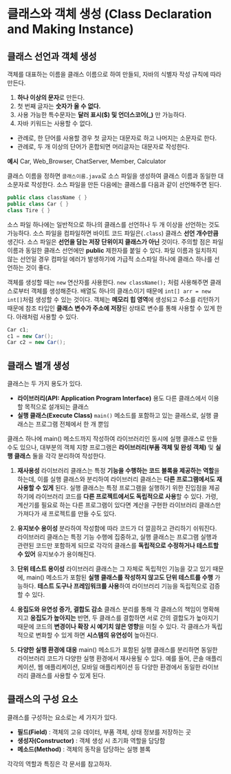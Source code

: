# 클래스와 객체 생성 (Class Declaration and Making Instance)

## 클래스 선언과 객체 생성

객체를 대표하는 이름을 클래스 이름으로 하여 만들되, 자바의 식별자 작성 규칙에 따라 만든다.

1. **하나 이상의 문자**&ZeroWidthSpace;로 만든다.
2. 첫 번째 글자는 **숫자가 올 수 없다.**
3. 사용 가능한 특수문자는 **달러 표시($) 및 언더스코어(_)** 만 가능하다.
4. 자바 키워드는 사용할 수 없다.
* 관례로, 한 단어를 사용할 경우 첫 글자는 대문자로 하고 나머지는 소문자로 한다.
* 관례로, 두 개 이상의 단어가 혼합되면 머리글자는 대문자로 작성한다.

**예시** Car, Web_Browser, ChatServer, Member, Calculator

클래스 이름을 정하면 `클래스이름.java`로 소스 파일을 생성하여 클래스 이름과 동일한 대소문자로 작성한다. 소스 파일을 만든 다음에는 클래스를 다음과 같이 선언해주면 된다.
```JAVA
public class className { }
public class Car { }
class Tire { }
```

소스 파일 하나에는 일반적으로 하나의 클래스를 선언하나 두 개 이상을 선언하는 것도 가능하다. 소스 파일을 컴파일하면 바이트 코드 파일은(`.class`) 클래스 **선언 개수만큼** 생긴다. 소스 파일은 **선언을 담는 저장 단위이지 클래스가 아닌** 것이다. 주의할 점은 파일 이름과 동일한 클래스 선언에만 **public** 제한자를 붙일 수 있다. 파일 이름과 일치하지 않는 선언일 경우 컴파일 에러가 발생하기에 가급적 소스파일 하나에 클래스 하나를 선언하는 것이 좋다. 

객체를 생성할 때는 `new` 연산자를 사용한다. `new className();` 처럼 사용해주면 클래스로부터 객체를 생성해준다. 배열도 하나의 클래스이기 때문에 `int[] arr = new int[]`처럼 생성할 수 있는 것이다. 객체는 **메모리 힙 영역**&ZeroWidthSpace;에 생성되고 주소를 리턴하기 때문에 참조 타입인 **클래스 변수가 주소에 저장**&ZeroWidthSpace;된 상태로 변수를 통해 사용할 수 있게 한다. 아래처럼 사용할 수 있다.
```JAVA
Car c1;
c1 = new Car();
Car c2 = new Car();
```

## 클래스 별개 생성

클래스는 두 가지 용도가 있다.
- **라이브러리(API: Application Program Interface)** 용도
	다른 클래스에서 이용할 목적으로 설개되는 클래스
- **실행 클래스(Execute Class)**
	`main()` 메소드를 포함하고 있는 클래스로, 실행 클래스는 프로그램 전체에서 한 개 뿐임

클래스 하나에 main() 메소드까지 작성하여 라이브러리인 동시에 실행 클래스로 만들 수도 있으나, 대부분의 객체 지향 프로그램은 **라이브러리(부품 객체 및 완성 객체)** 및 **실행 클래스** 둘을 각각 분리하여 작성한다.

1. **재사용성** 
라이브러리 클래스는 특정 **기능을 수행하는 코드 블록을 제공하는 역할**&ZeroWidthSpace;을 하는데, 이를 실행 클래스와 분리하여 라이브러리 클래스는 **다른 프로그램에서도 재사용할 수 있게** 된다. 실행 클래스는 특정 프로그램을 실행하기 위한 진입점을 제공하기에 라이브러리 코드를 **다른 프로젝트에서도 독립적으로 사용**&ZeroWidthSpace;할 수 있다. 가령, 계산기를 필요로 하는 다른 프로그램이 있다면 계산을 구현한 라이브러리 클래스만 가져다가 새 프로젝트를 만들 수도 있다.

2. **유지보수 용이성**
분라하여 작성함에 따라 코드가 더 깔끔하고 관리하기 쉬워진다. 라이브러리 클래스는 특정 기능 수행에 집중하고, 실행 클래스는 프로그램 실행과 관련된 코드만 포함하게 되므로 각각의 클래스를 **독립적으로 수정하거나 테스트할 수 있어** 유지보수가 용이해진다.

3. **단위 테스트 용이성**
라이브러리 클래스는 그 자체로 독립적인 기능을 갖고 있기 때문에, main() 메소드가 포함된 **실행 클래스를 작성하지 않고도 단위 테스트를 수행** 가능하다. **테스트 도구나 프레임워크를 사용**&ZeroWidthSpace;하여 라이브러리 기능을 독립적으로 검증할 수 있다.

4. **응집도와 유연성 증가, 결합도 감소**
클래스 분리를 통해 각 클래스의 책임이 명확해지고 **응집도가 높아지는** 반면, 두 클래스를 결합하면 서로 간의 결합도가 높아지기 때문에 코드의 **변경이나 확장 시 예기치 않은 영향**&ZeroWidthSpace;을 미칠 수 있다. 각 클래스가 독립적으로 변화할 수 있게 하면 **시스템의 유연성이** 높아진다.

5. **다양한 실행 환경에 대응**
main() 메소드가 포함된 실행 클래스를 분리하면 동일한 라이브러리 코드가 다양한 실행 환경에서 재사용될 수 있다. 예를 들어, 콘솔 애플리케이션, 웹 애플리케이션, 모바일 애플리케이션 등 다양한 환경에서 동일한 라이브러리 클래스를 사용할 수 있게 된다.

## 클래스의 구성 요소

클래스를 구성하는 요소로는 세 가지가 있다.
- **필드(Field)** : 객체의 고유 데이터, 부품 객체, 상태 정보를 저장하는 곳
- **생성자(Constructor)** : 객체 생성 시 초기화 역할을 담당함
- **메소드(Method)** : 객체의 동작을 담당하는 실행 블록

각각의 역할과 특징은 각 문서를 참고하자.
